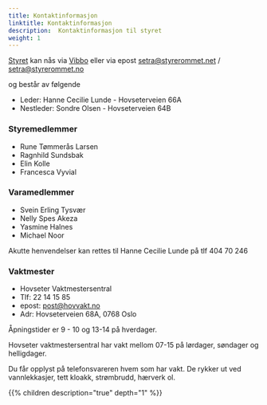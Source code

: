 ```yaml
---
title: Kontaktinformasjon
linktitle: Kontaktinformasjon
description:  Kontaktinformasjon til styret
weight: 1
---
```


[Styret](https://w2.brreg.no/enhet/sok/detalj.jsp?orgnr=950474084) kan nås via [Vibbo](https://vibbo.no/setra) eller via epost setra@styrerommet.net / setra@styrerommet.no

og består av følgende

- Leder: Hanne Cecilie Lunde - Hovseterveien 66A
- Nestleder: Sondre Olsen - Hovseterveien 64B

### Styremedlemmer

- Rune Tømmerås Larsen
- Ragnhild Sundsbak
- Elin Kolle
- Francesca Vyvial

### Varamedlemmer

- Svein Erling Tysvær
- Nelly Spes Akeza
- Yasmine Halnes
- Michael Noor

Akutte henvendelser kan rettes til Hanne Cecilie Lunde på tlf 404 70 246

### Vaktmester

- Hovseter Vaktmestersentral
- Tlf: 22 14 15 85
- epost: post@hovvakt.no
- Adr: Hovseterveien 68A, 0768 Oslo

Åpningstider er 9 - 10 og 13-14 på hverdager.

Hovseter vaktmestersentral har vakt mellom 07-15 på lørdager, søndager og helligdager.

Du får opplyst på telefonsvareren hvem som har vakt. De rykker ut ved vannlekkasjer, tett kloakk, strømbrudd, hærverk ol.

{{% children description="true" depth="1" %}}
